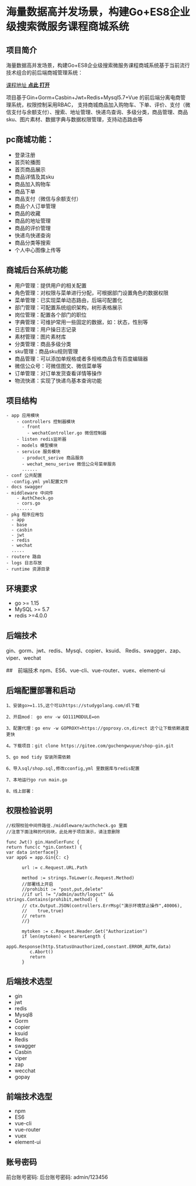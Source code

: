 # 海量数据高并发场景，构建Go+ES8企业级搜索微服务课程商城系统

## 项目简介
海量数据高并发场景，构建Go+ES8企业级搜索微服务课程商城系统基于当前流行技术组合的前后端商城管理系统：

[课程地址 **点此 打开**](https://coding.imooc.com/class/579.html?mc_marking=bb86c9071ed9b7cf12612a2a85203372)

项目基于Gin+Gorm+Casbin+Jwt+Redis+Mysql5.7+Vue 的前后端分离电商管理系统，权限控制采用RBAC，
支持商城商品加入购物车、下单、评价、支付（微信支付与余额支付）、搜索、地址管理、快递鸟查询、多级分类，商品管理、商品sku、图片素材、数据字典与数据权限管理，支持动态路由等

## pc商城功能：

- 登录注册
- 首页轮播图
- 首页商品展示
- 商品详情及其sku
- 商品加入购物车
- 商品下单
- 商品支付（微信与余额支付）
- 商品个人订单管理
- 商品的收藏
- 商品的地址管理
- 商品的评价管理
- 快递鸟快递查询
- 商品分类等搜索
- 个人中心图像上传等

##  商城后台系统功能

- 用户管理：提供用户的相关配置 
- 角色管理：对权限与菜单进行分配，可根据部门设置角色的数据权限 
- 菜单管理：已实现菜单动态路由，后端可配置化 
- 部门管理：可配置系统组织架构，树形表格展示 
- 岗位管理：配置各个部门的职位 
- 字典管理：可维护常用一些固定的数据，如：状态，性别等 
- 日志管理：用户操日志记录 
- 素材管理：图片素材库 <br>
- 分类管理：商品多级分类 <br>
- sku管理：商品sku规则管理 <br>
- 商品管理：可以添加单规格或者多规格商品含有百度编辑器 <br>
- 微信公众号：可微信图文、微信菜单等 <br>
- 订单管理：对订单发货查看详情等操作
- 物流快递：实现了快递鸟基本查询功能

## 项目结构

```
- app 应用模块
    - controllers 控制器模块
      - front
        - wechatController.go 微信控制器
    - listen redis监听器
    - models 模型模块
    - service 服务模块
      - product_serive 商品服务
      - wechat_menu_serive 微信公众号菜单服务
      ......
- conf 公共配置
  -config.yml yml配置文件
- docs swagger
- middleware 中间件
    - AuthCheck.go
	- cors.go 
	......
- pkg 程序应用包
  - app
  - base
  - casbin
  - jwt
  - redis
  - wechat
  .....
- routere 路由
- logs 日志存放
- runtime 资源目录
```

## 环境要求
- go >= 1.15
- MySQL >= 5.7
- redis >=4.0.0

## 后端技术
gin、gorm、jwt、redis、Mysql、copier、ksuid、 Redis、swagger、zap、viper、wechat

##　前端技术
npm、ES6、vue-cli、vue-router、vuex、element-ui

## 后端配置部署和启动

```
1、安装go>=1.15,这个可以https://studygolang.com/dl下载

2、开启mod： go env -w GO111MODULE=on

3、配置代理：go env -w GOPROXY=https://goproxy.cn,direct 这个让下载依赖速度更快

4。下载项目：git clone https://gitee.com/guchengwuyue/shop-gin.git

5、go mod tidy 安装所需依赖

6、导入sql/shop.sql,修改cconfig,yml 里数据库与redis配置

7、本地运行go run main.go

8、线上部署： 

```

## 权限检验说明

```
//权限校验中间件路径./middleware/authcheck.go 里面 
//注意下面注释的代码块，此处用于项目演示，请注意删除

func Jwt() gin.HandlerFunc {
return func(c *gin.Context) {
var data interface{}
var appG = app.Gin{C: c}

      url := c.Request.URL.Path

      method := strings.ToLower(c.Request.Method)
      //部署线上开启
      //prohibit := "post,put,delete"
      //if url != "/admin/auth/logout" && strings.Contains(prohibit,method) {
      // ctx.Output.JSON(controllers.ErrMsg("演示环境禁止操作",40006),
      //    true,true)
      // return
      //}

      mytoken := c.Request.Header.Get("Authorization")
      if len(mytoken) < bearerLength {
         appG.Response(http.StatusUnauthorized,constant.ERROR_AUTH,data)
         c.Abort()
         return
      }
```



## 后端技术选型
* gin
* jwt
* redis
* Mysql8
* Gorm
* copier
* ksuid
* Redis
*  swagger
*  Casbin
*  viper
*  zap
*  wecchat
*  gopay
## 前端技术选型
* npm
* ES6
* vue-cli
* vue-router
* vuex
* element-ui 

## 账号密码
前台账号密码:
后台账号密码: admin/123456
